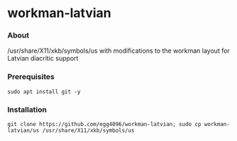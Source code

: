 # workman-latvian
### About
/usr/share/X11/xkb/symbols/us with modifications to the workman layout for Latvian diacritic support

### Prerequisites
`sudo apt install git -y`

### Installation
```
git clone https://github.com/egg4096/workman-latvian; sudo cp workman-latvian/us /usr/share/X11/xkb/symbols/us
```
